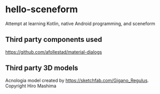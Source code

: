 # hello-sceneform
Attempt at learning Kotlin, native Android programming, and sceneform

## Third party components used
https://github.com/afollestad/material-dialogs

## Third party 3D models
Acnologia model created by https://sketchfab.com/Gigano_Regulus. Copyright Hiro Mashima

